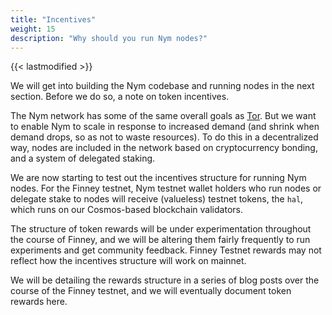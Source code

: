 ```yaml
---
title: "Incentives"
weight: 15
description: "Why should you run Nym nodes?"
---
```

{{< lastmodified >}}

We will get into building the Nym codebase and running nodes in the next section. Before we do so, a note on token incentives.

The Nym network has some of the same overall goals as [Tor](https://tor-project.org). But we want to enable Nym to scale in response to increased demand (and shrink when demand drops, so as not to waste resources). To do this in a decentralized way, nodes are included in the network based on cryptocurrency bonding, and a system of delegated staking.

We are now starting to test out the incentives structure for running Nym nodes. For the Finney testnet, Nym testnet wallet holders who run nodes or delegate stake to nodes will receive (valueless) testnet tokens, the `hal`, which runs on our Cosmos-based blockchain validators.

The structure of token rewards will be under experimentation throughout the course of Finney, and we will be altering them fairly frequently to run experiments and get community feedback. Finney Testnet rewards may not reflect how the incentives structure will work on mainnet.

We will be detailing the rewards structure in a series of blog posts over the course of the Finney testnet, and we will eventually document token rewards here.
